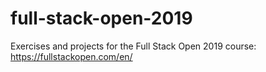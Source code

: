 # full-stack-open-2019
Exercises and projects for the Full Stack Open 2019 course: https://fullstackopen.com/en/
